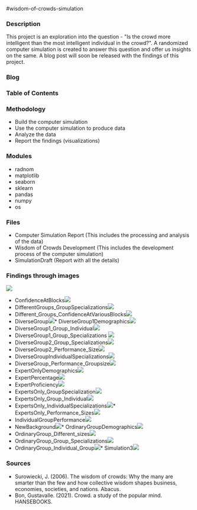 #wisdom-of-crowds-simulation

### Description
This project is an exploration into the question - "Is the crowd more intelligent than the most intelligent individual in the crowd?". A randomized computer simulation 
is created to answer this question and offer us insights on the same. A blog post will soon be released with the findings of this project. 

### Blog

### Table of Contents


### Methodology 
* Build the computer simulation 
* Use the computer simulation to produce data 
* Analyze the data 
* Report the findings (visualizations)

### Modules 
* radnom 
* matplotlib
* seaborn
* sklearn
* pandas 
* numpy 
* os 


### Files 
* Computer Simulation Report (This includes the processing and analysis of the data)
* Wisdom of Crowds Development (This includes the development process of the computer simulation)
* SimulationDraft (Report with all the details)

### Findings through images
 <img src='images/.png'><img/>
 * ConfidenceAtBlocks<img src='images/ConfidenceAtBlocks.jpg.jpg'><img/>
 * DifferentGroups_GroupSpecializations<img src='images/DifferentGroups_GroupSpecializations.jpg.jpg'><img/>
 * Different_Groups_ConfidenceAtVariousBlocks<img src='images/Different_Groups_ConfidenceAtVariousBlocks.jpg.jpg'><img/>
 * DiverseGroup<img src='images/DiverseGroup.jpg'><img/>* DiverseGroup1Demographics<img src='images/DiverseGroup1Demographics.jpg'><img/>
 * DiverseGroup1_Group_Individual<img src='images/DiverseGroup1_Group_Individual.jpg'><img/>
 * DiverseGroup1_Group_Specializations <img src='images/DiverseGroup1_Group_Specializations.jpg.jpg'><img/>
 * DiverseGroup2_Group_Specializations<img src='images/DiverseGroup2_Group_Specializations.jpg.jpg'><img/>
 * DiverseGroup2_Performance_Size<img src='images/DiverseGroup2_Performance_Size.jpg.jpg'><img/>
 * DiverseGroupIndividualSpecializations<img src='images/DiverseGroupIndividualSpecializations.jpg.jpg'><img/>
 * DiverseGroup_Performance_Groupsize<img src='images/DiverseGroup_Performance_Groupsize.jpg.jpg'><img/>
 * ExpertOnlyDemographics<img src='images/ExpertOnlyDemographics.jpg'><img/>
 * ExpertPercentage<img src='images/ExpertPercentage.jpg.jpg'><img/>
 * ExpertProficiency<img src='images/ExpertProficiency.jpg.jpg'><img/>
 * ExpertsOnly_GroupSpecialization<img src='images/ExpertsOnly_GroupSpecialization.jpg.jpg'><img/>
 * ExpertsOnly_Group_Individual<img src='images/ExpertsOnly_Group_Individual.png'><img/>
 * ExpertsOnly_IndividualSpecializations<img src='images/ExpertsOnly_IndividualSpecializations.jpg.jpg'><img/>* ExpertsOnly_Performance_Sizes<img src='images/ExpertsOnly_Performance_Sizes.jpg.jpg'><img/>
 * IndividualGroupPerformance<img src='images/IndividualGroupPerformance.jpg.jpg'><img/>
 * NewBackground<img src='images/NewBackground.jpg.jpg'><img/>* OrdinaryGroupDemographics<img src='images/OrdinaryGroupDemographics.jpg'><img/>
 * OrdinaryGroup_Different_sizes<img src='images/OrdinaryGroup_Different_sizes.jpg.jpg'><img/>
 * OrdinaryGroup_Group_Specializations<img src='images/OrdinaryGroup_Group_Specializations.jpg.jpg'><img/>
 * OrdinaryGroup_Individual_Group<img src='images/OrdinaryGroup_Individual_Group.jpg'><img/>* Simulation3<img src='images/Simulation3.jpg'><img/>
### Sources 
* Surowiecki, J. (2006). The wisdom of crowds: Why the many are smarter than the few and how collective wisdom shapes business, economies, societies, and nations. Abacus. 
* Bon, Gustavalle. (2021). Crowd. a study of the popular mind. HANSEBOOKS. 
